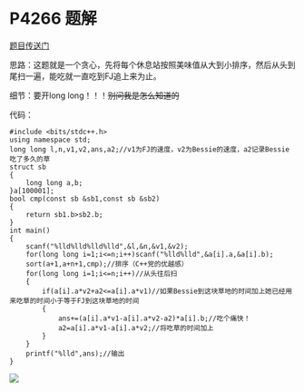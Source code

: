 # P4266 题解

[题目传送门](https://www.luogu.org/problem/P4266)

思路：这题就是一个贪心，先将每个休息站按照美味值从大到小排序，然后从头到尾扫一遍，能吃就一直吃到FJ追上来为止。

细节：要开long long！！！~~别问我是怎么知道的~~

代码：
```
#include <bits/stdc++.h>
using namespace std;
long long l,n,v1,v2,ans,a2;//v1为FJ的速度，v2为Bessie的速度，a2记录Bessie吃了多久的草
struct sb
{
	long long a,b;
}a[100001];
bool cmp(const sb &sb1,const sb &sb2)
{
	return sb1.b>sb2.b;
}
int main()
{
	scanf("%lld%lld%lld%lld",&l,&n,&v1,&v2);
	for(long long i=1;i<=n;i++)scanf("%lld%lld",&a[i].a,&a[i].b);
	sort(a+1,a+n+1,cmp);//排序（C++党的优越感）
	for(long long i=1;i<=n;i++)//从头往后扫
	{
		if(a[i].a*v2+a2<=a[i].a*v1)//如果Bessie到这块草地的时间加上她已经用来吃草的时间小于等于FJ到这块草地的时间
		{
			ans+=(a[i].a*v1-a[i].a*v2-a2)*a[i].b;//吃个痛快！
			a2=a[i].a*v1-a[i].a*v2;//将吃草的时间加上
		}
	}
	printf("%lld",ans);//输出
}
```
![](https://www.luogu.org/images/congratulation.png)